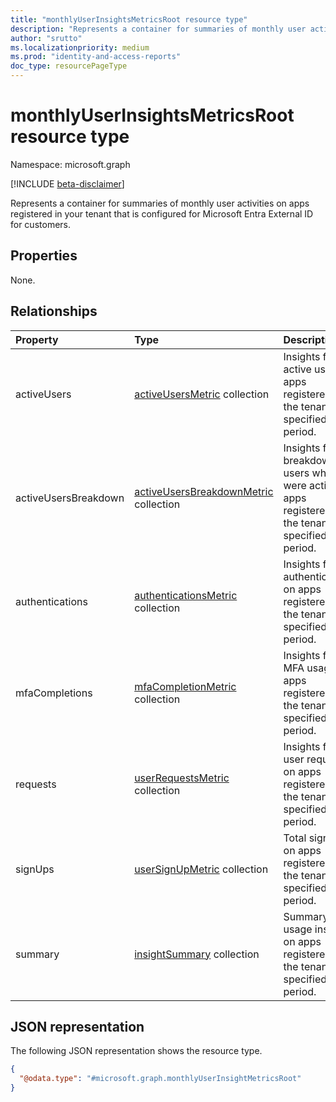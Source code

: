```yaml
---
title: "monthlyUserInsightsMetricsRoot resource type"
description: "Represents a container for summaries of monthly user activities on apps registered in your tenant that is configured for Microsoft Entra External ID for customers."
author: "srutto"
ms.localizationpriority: medium
ms.prod: "identity-and-access-reports"
doc_type: resourcePageType
---
```


# monthlyUserInsightsMetricsRoot resource type

Namespace: microsoft.graph

[!INCLUDE [beta-disclaimer](../../includes/beta-disclaimer.md)]

Represents a container for summaries of monthly user activities on apps registered in your tenant that is configured for Microsoft Entra External ID for customers.

## Properties
None.

## Relationships
|Property|Type|Description|
|:---|:---|:---|
|activeUsers|[activeUsersMetric](../resources/activeusersmetric.md) collection|Insights for active users on apps registered in the tenant for a specified period.|
|activeUsersBreakdown|[activeUsersBreakdownMetric](../resources/activeusersbreakdownmetric.md) collection|Insights for the breakdown of users who were active on apps registered in the tenant for a specified period.|
|authentications|[authenticationsMetric](../resources/authenticationsmetric.md) collection|Insights for authentications on apps registered in the tenant for a specified period.|
|mfaCompletions|[mfaCompletionMetric](../resources/mfacompletionmetric.md) collection|Insights for MFA usage on apps registered in the tenant for a specified period.|
|requests|[userRequestsMetric](../resources/userrequestsmetric.md) collection| Insights for all user requests on apps registered in the tenant for a specified period.|
|signUps|[userSignUpMetric](../resources/usersignupmetric.md) collection|Total sign-ups on apps registered in the tenant for a specified period.|
|summary|[insightSummary](../resources/insightsummary.md) collection|Summary of all usage insights on apps registered in the tenant for a specified period.|

## JSON representation
The following JSON representation shows the resource type.
<!-- {
  "blockType": "resource",
  "keyProperty": "id",
  "@odata.type": "microsoft.graph.monthlyUserInsightMetricsRoot",
  "openType": false
}
-->
``` json
{
  "@odata.type": "#microsoft.graph.monthlyUserInsightMetricsRoot"
}
```


